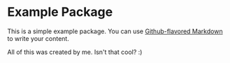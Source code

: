 # Example Package

This is a simple example package. You can use
[Github-flavored Markdown](https://guides.github.com/features/mastering-markdown/)
to write your content.

All of this was created by me. Isn't that cool? :)
